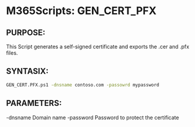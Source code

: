 # M365Scripts: GEN_CERT_PFX

## PURPOSE: 
   
   This Script generates a self-signed certificate and exports the .cer and .pfx files.

## SYNTASIX: 
    
```sh
GEN_CERT.PFX.ps1 -dnsname contoso.com -passowrd mypassword
```
    
## PARAMETERS:

   -dnsname     Domain name
   -password    Password to protect the certificate
